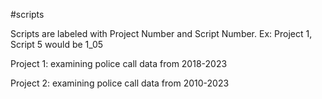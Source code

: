 #scripts

Scripts are labeled with Project Number and Script Number. Ex: Project 1, Script 5 would be 1_05

Project 1: examining police call data from 2018-2023

Project 2: examining police call data from 2010-2023